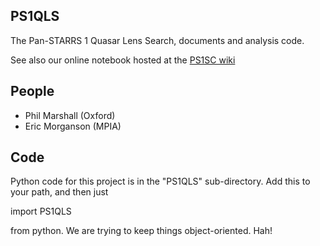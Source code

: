 PS1QLS
-------

The Pan-STARRS 1 Quasar Lens Search, documents and analysis code.

See also our online notebook hosted at the [PS1SC
wiki](http://ps1sc.ifa.hawaii.edu/PS1wiki/index.php/PS1QLS)
 
People
------

* Phil Marshall (Oxford)
* Eric Morganson (MPIA)

Code
----

Python code for this project is in the "PS1QLS" sub-directory. Add this 
to your path, and then just

   import PS1QLS

from python. We are trying to keep things object-oriented. Hah!
